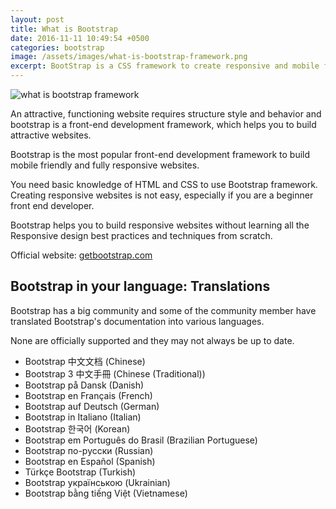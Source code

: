 ```yaml
---
layout: post
title: What is Bootstrap
date: 2016-11-11 10:49:54 +0500
categories: bootstrap
image: /assets/images/what-is-bootstrap-framework.png
excerpt: BootStrap is a CSS framework to create responsive and mobile friendly without learning advance techniques.
---
```


<img src="{{site.baseurl}}/assets/images/what-is-bootstrap-framework.png" alt="what is bootstrap framework">

An attractive, functioning website requires structure style and behavior and bootstrap is a front-end development framework, which helps you to build attractive websites.

Bootstrap is the most popular front-end development framework to build mobile friendly and fully responsive websites.

You need basic knowledge of HTML and CSS to use Bootstrap framework. Creating responsive websites is not easy, especially if you are a beginner front end developer.

Bootstrap helps you to build responsive websites without learning all the Responsive design best practices and techniques from scratch.

Official website: [getbootstrap.com](http://getbootstrap.com/)

## Bootstrap in your language: Translations

Bootstrap has a big community and some of the community member have translated Bootstrap's documentation into various languages.

None are officially supported and they may not always be up to date.

- Bootstrap 中文文档 (Chinese)
- Bootstrap 3 中文手冊 (Chinese (Traditional))
- Bootstrap på Dansk (Danish)
- Bootstrap en Français (French)
- Bootstrap auf Deutsch (German)
- Bootstrap in Italiano (Italian)
- Bootstrap 한국어 (Korean)
- Bootstrap em Português do Brasil (Brazilian Portuguese)
- Bootstrap по-русски (Russian)
- Bootstrap en Español (Spanish)
- Türkçe Bootstrap (Turkish)
- Bootstrap українською (Ukrainian)
- Bootstrap bằng tiếng Việt (Vietnamese)

